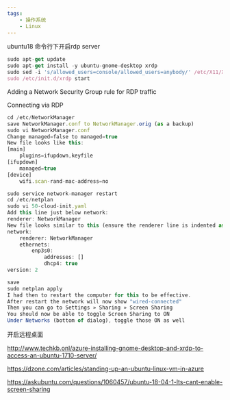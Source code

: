 ```yaml
---
tags:
    - 操作系统
    - Linux
---
```


ubuntu18 命令行下开启rdp server 



```javascript
sudo apt-get update
sudo apt-get install -y ubuntu-gnome-desktop xrdp
sudo sed -i 's/allowed_users=console/allowed_users=anybody/' /etc/X11/Xwrapper.config
sudo /etc/init.d/xrdp start

```

Adding a Network Security Group rule for RDP traffic

Connecting via RDP



```javascript
cd /etc/NetworkManager
save NetworkManager.conf to NetworkManager.orig (as a backup)
sudo vi NetworkManager.conf
Change managed=false to managed=true
New file looks like this:
[main]
    plugins=ifupdown,keyfile
[ifupdown]
    managed=true
[device]
    wifi.scan-rand-mac-address=no

sudo service network-manager restart
cd /etc/netplan
sudo vi 50-cloud-init.yaml
Add this line just below network:
renderer: NetworkManager
New file looks similar to this (ensure the renderer line is indented as shown):
network:
    renderer: NetworkManager
    ethernets:
        enp3s0:
            addresses: []
            dhcp4: true
version: 2

save
sudo netplan apply
I had then to restart the computer for this to be effective.
After restart the network will now show "wired-connected"
Then you can go to Settings » Sharing » Screen Sharing
You should now be able to toggle Screen Sharing to ON
Under Networks (bottom of dialog), toggle those ON as well

```



开启远程桌面





http://www.techkb.onl/azure-installing-gnome-desktop-and-xrdp-to-access-an-ubuntu-1710-server/



https://dzone.com/articles/standing-up-an-ubuntu-linux-vm-in-azure

https://askubuntu.com/questions/1060457/ubuntu-18-04-1-lts-cant-enable-screen-sharing

